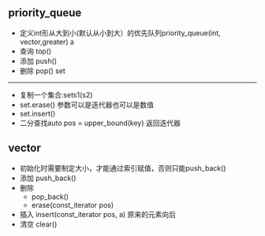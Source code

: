 priority_queue
----
- 定义int形从大到小(默认从小到大）的优先队列priority_queue(int, vector<int>,greater<int>) a
- 查询 top()
- 添加 push()
- 删除 pop()
set
----
- 复制一个集合:set<int>s1(s2)
- set.erase() 参数可以是迭代器也可以是数值
- set.insert()
- 二分查找auto pos = upper_bound(key) 返回迭代器

vector
----
- 初始化时需要制定大小，才能通过索引赋值，否则只能push_back()
- 添加 push_back()
- 删除 
    - pop_back()
    - erase(const_iterator pos)
- 插入 insert(const_iterator pos, a) 原来的元素向后
- 清空 clear()
